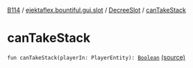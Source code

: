 [B114](../../index.md) / [ejektaflex.bountiful.gui.slot](../index.md) / [DecreeSlot](index.md) / [canTakeStack](./can-take-stack.md)

# canTakeStack

`fun canTakeStack(playerIn: PlayerEntity): `[`Boolean`](https://kotlinlang.org/api/latest/jvm/stdlib/kotlin/-boolean/index.html) [(source)](https://github.com/ejektaflex/Bountiful/tree/develop/src/main/kotlin/ejektaflex/bountiful/gui/slot/DecreeSlot.kt#L19)